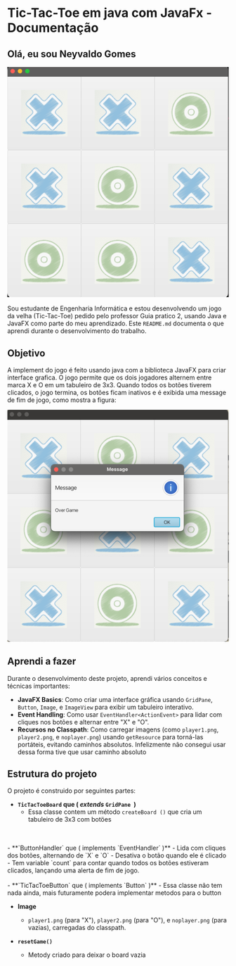 # Tic-Tac-Toe em java com JavaFx - Documentação

## Olá, eu sou Neyvaldo Gomes

![img_1.png](img_1.png)

Sou estudante de Engenharia Informática e estou desenvolvendo um jogo
da velha (Tic-Tac-Toe) pedido pelo professor Guia pratico 2, usando Java e JavaFX como parte do meu aprendizado. 
Este `README.md` documenta o que aprendi durante o desenvolvimento do 
trabalho.

## Objetivo

A implement do jogo é feito usando java com a biblioteca JavaFX para criar interface grafica.
O jogo permite que os dois jogadores alternem entre marca X e O em um tabuleiro de 3x3.
Quando todos os botões tiverem clicados, o jogo termina, 
os botões ficam inativos e é exibida uma message de fim de jogo, como mostra a figura:

![img_2.png](img_2.png)

## Aprendi a fazer

Durante o desenvolvimento deste projeto, aprendi vários conceitos e técnicas importantes:

- **JavaFX Basics**: Como criar uma interface gráfica usando `GridPane`, `Button`, `Image`, e `ImageView` para exibir um tabuleiro interativo.
- **Event Handling**: Como usar `EventHandler<ActionEvent>` para lidar com cliques nos botões e alternar entre "X" e "O".
- **Recursos no Classpath**: Como carregar imagens (como `player1.png`, `player2.png`, e `noplayer.png`) usando `getResource` para torná-las portáteis, evitando caminhos absolutos. 
Infelizmente não consegui usar dessa forma tive que usar caminho absoluto

## Estrutura do projeto

O projeto é construido por seguintes partes:

- **`TicTacToeBoard` que ( ***extends*** `GridPane `)** 
  - Essa classe contem um método `createBoard ()` que cria um tabuleiro de 3x3 com botöes
<br>
<br>
- **`ButtonHandler` que ( implements `EventHandler<ActionEvent>` )**
   -  Lida com cliques dos botões, alternando de `X` e `O`
   - Desativa o botão quando ele é clicado
   - Tem variable `count` para contar quando todos os botões estiveram clicados, lançando uma alerta de fim de jogo.
<br>
<br>  
- **`TicTacToeButton` que ( implements `Button` )**
   - Essa classe não tem nada ainda, mais futuramente podera implementar metodos para o button

- **Image**
  - `player1.png` (para "X"), `player2.png` (para "O"), e `noplayer.png` (para  vazias), carregadas do classpath.

- **`resetGame()`**
  - Metody criado para deixar o board vazia
